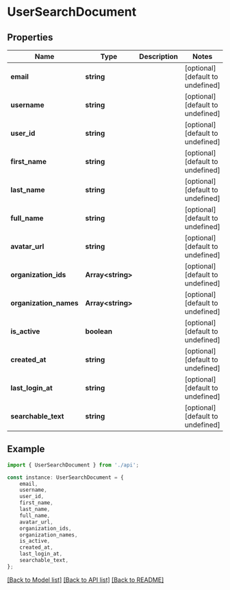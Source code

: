 # UserSearchDocument


## Properties

Name | Type | Description | Notes
------------ | ------------- | ------------- | -------------
**email** | **string** |  | [optional] [default to undefined]
**username** | **string** |  | [optional] [default to undefined]
**user_id** | **string** |  | [optional] [default to undefined]
**first_name** | **string** |  | [optional] [default to undefined]
**last_name** | **string** |  | [optional] [default to undefined]
**full_name** | **string** |  | [optional] [default to undefined]
**avatar_url** | **string** |  | [optional] [default to undefined]
**organization_ids** | **Array&lt;string&gt;** |  | [optional] [default to undefined]
**organization_names** | **Array&lt;string&gt;** |  | [optional] [default to undefined]
**is_active** | **boolean** |  | [optional] [default to undefined]
**created_at** | **string** |  | [optional] [default to undefined]
**last_login_at** | **string** |  | [optional] [default to undefined]
**searchable_text** | **string** |  | [optional] [default to undefined]

## Example

```typescript
import { UserSearchDocument } from './api';

const instance: UserSearchDocument = {
    email,
    username,
    user_id,
    first_name,
    last_name,
    full_name,
    avatar_url,
    organization_ids,
    organization_names,
    is_active,
    created_at,
    last_login_at,
    searchable_text,
};
```

[[Back to Model list]](../README.md#documentation-for-models) [[Back to API list]](../README.md#documentation-for-api-endpoints) [[Back to README]](../README.md)
